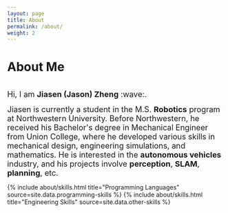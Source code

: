 ```yaml
---
layout: page
title: About
permalink: /about/
weight: 2
---
```


# **About Me**
<br>
<font size="+1">
Hi, I am <b>Jiasen (Jason) Zheng</b> :wave:.<br>

Jiasen is currently a student in the M.S. <b>Robotics</b> program at Northwestern University. Before Northwestern, he received his Bachelor's degree in Mechanical Engineer from Union College, where he developed various skills in mechanical design, engineering simulations, and mathematics. He is interested in the <b>autonomous vehicles</b> industry, and his projects involve <b>perception</b>, <b>SLAM</b>, <b>planning</b>, etc.
</font>

<div class="row">
{% include about/skills.html title="Programming Languages" source=site.data.programming-skills %}
{% include about/skills.html title="Engineering Skills" source=site.data.other-skills %}
</div>
